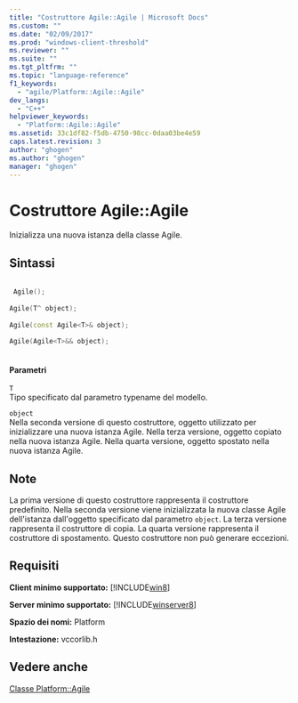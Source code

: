 ```yaml
---
title: "Costruttore Agile::Agile | Microsoft Docs"
ms.custom: ""
ms.date: "02/09/2017"
ms.prod: "windows-client-threshold"
ms.reviewer: ""
ms.suite: ""
ms.tgt_pltfrm: ""
ms.topic: "language-reference"
f1_keywords: 
  - "agile/Platform::Agile::Agile"
dev_langs: 
  - "C++"
helpviewer_keywords: 
  - "Platform::Agile::Agile"
ms.assetid: 33c1df82-f5db-4750-98cc-0daa03be4e59
caps.latest.revision: 3
author: "ghogen"
ms.author: "ghogen"
manager: "ghogen"
---
```

# Costruttore Agile::Agile
Inizializza una nuova istanza della classe Agile.  
  
## Sintassi  
  
```cpp  
  
 Agile();  
  
Agile(T^ object);   
  
Agile(const Agile<T>& object);  
  
Agile(Agile<T>&& object);  
  
```  
  
#### Parametri  
 `T`  
 Tipo specificato dal parametro typename del modello.  
  
 `object`  
 Nella seconda versione di questo costruttore, oggetto utilizzato per inizializzare una nuova istanza Agile. Nella terza versione, oggetto copiato nella nuova istanza Agile. Nella quarta versione, oggetto spostato nella nuova istanza Agile.  
  
## Note  
 La prima versione di questo costruttore rappresenta il costruttore predefinito. Nella seconda versione viene inizializzata la nuova classe Agile dell'istanza dall'oggetto specificato dal parametro `object`. La terza versione rappresenta il costruttore di copia. La quarta versione rappresenta il costruttore di spostamento. Questo costruttore non può generare eccezioni.  
  
## Requisiti  
 **Client minimo supportato:** [!INCLUDE[win8](../cppcx/includes/win8-md.md)]  
  
 **Server minimo supportato:** [!INCLUDE[winserver8](../cppcx/includes/winserver8-md.md)]  
  
 **Spazio dei nomi:** Platform  
  
 **Intestazione:** vccorlib.h  
  
## Vedere anche  
 [Classe Platform::Agile](../cppcx/platform-agile-class.md)